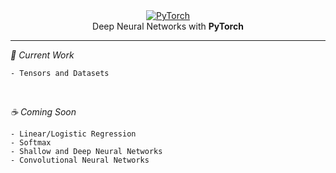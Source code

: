 <div align='center'>
  <a href='' target="_blank"><img src="https://www.vectorlogo.zone/logos/pytorch/pytorch-ar21.svg" alt="PyTorch"/></a>
</div>
<div align='center'>
  Deep Neural Networks with <b>PyTorch</b>
</div>

---

*🔭 Current Work*

```
- Tensors and Datasets
```
<br/>

*☕ Coming Soon*

```
- Linear/Logistic Regression
- Softmax
- Shallow and Deep Neural Networks
- Convolutional Neural Networks
```
